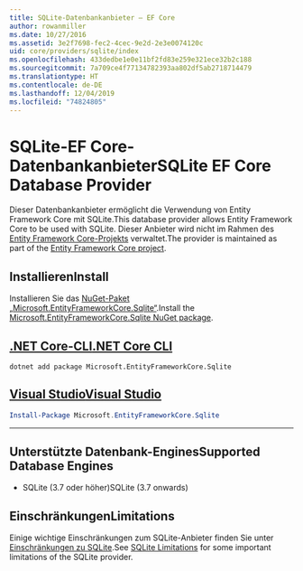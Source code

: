 ```yaml
---
title: SQLite-Datenbankanbieter – EF Core
author: rowanmiller
ms.date: 10/27/2016
ms.assetid: 3e2f7698-fec2-4cec-9e2d-2e3e0074120c
uid: core/providers/sqlite/index
ms.openlocfilehash: 433dedbe1e0e11bf2fd83e259e321ece32b2c188
ms.sourcegitcommit: 7a709ce4f77134782393aa802df5ab2718714479
ms.translationtype: HT
ms.contentlocale: de-DE
ms.lasthandoff: 12/04/2019
ms.locfileid: "74824805"
---
```

# <a name="sqlite-ef-core-database-provider"></a><span data-ttu-id="76e80-102">SQLite-EF Core-Datenbankanbieter</span><span class="sxs-lookup"><span data-stu-id="76e80-102">SQLite EF Core Database Provider</span></span>

<span data-ttu-id="76e80-103">Dieser Datenbankanbieter ermöglicht die Verwendung von Entity Framework Core mit SQLite.</span><span class="sxs-lookup"><span data-stu-id="76e80-103">This database provider allows Entity Framework Core to be used with SQLite.</span></span> <span data-ttu-id="76e80-104">Dieser Anbieter wird nicht im Rahmen des [Entity Framework Core-Projekts](https://github.com/aspnet/EntityFrameworkCore) verwaltet.</span><span class="sxs-lookup"><span data-stu-id="76e80-104">The provider is maintained as part of the [Entity Framework Core project](https://github.com/aspnet/EntityFrameworkCore).</span></span>

## <a name="install"></a><span data-ttu-id="76e80-105">Installieren</span><span class="sxs-lookup"><span data-stu-id="76e80-105">Install</span></span>

<span data-ttu-id="76e80-106">Installieren Sie das [NuGet-Paket „Microsoft.EntityFrameworkCore.Sqlite“](https://www.nuget.org/packages/Microsoft.EntityFrameworkCore.Sqlite/).</span><span class="sxs-lookup"><span data-stu-id="76e80-106">Install the [Microsoft.EntityFrameworkCore.Sqlite NuGet package](https://www.nuget.org/packages/Microsoft.EntityFrameworkCore.Sqlite/).</span></span>

## <a name="net-core-clitabdotnet-core-cli"></a>[<span data-ttu-id="76e80-107">.NET Core-CLI</span><span class="sxs-lookup"><span data-stu-id="76e80-107">.NET Core CLI</span></span>](#tab/dotnet-core-cli)

```dotnetcli
dotnet add package Microsoft.EntityFrameworkCore.Sqlite
```

## <a name="visual-studiotabvs"></a>[<span data-ttu-id="76e80-108">Visual Studio</span><span class="sxs-lookup"><span data-stu-id="76e80-108">Visual Studio</span></span>](#tab/vs)

``` powershell
Install-Package Microsoft.EntityFrameworkCore.Sqlite
```

***

## <a name="supported-database-engines"></a><span data-ttu-id="76e80-109">Unterstützte Datenbank-Engines</span><span class="sxs-lookup"><span data-stu-id="76e80-109">Supported Database Engines</span></span>

* <span data-ttu-id="76e80-110">SQLite (3.7 oder höher)</span><span class="sxs-lookup"><span data-stu-id="76e80-110">SQLite (3.7 onwards)</span></span>

## <a name="limitations"></a><span data-ttu-id="76e80-111">Einschränkungen</span><span class="sxs-lookup"><span data-stu-id="76e80-111">Limitations</span></span>

<span data-ttu-id="76e80-112">Einige wichtige Einschränkungen zum SQLite-Anbieter finden Sie unter [Einschränkungen zu SQLite](limitations.md).</span><span class="sxs-lookup"><span data-stu-id="76e80-112">See [SQLite Limitations](limitations.md) for some important limitations of the SQLite provider.</span></span>
